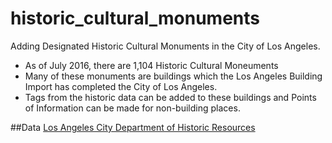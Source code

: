 # historic_cultural_monuments
Adding Designated Historic Cultural Monuments in the City of Los Angeles.

* As of July 2016, there are 1,104 Historic Cultural Moneuments
* Many of these monuments are buildings which the Los Angeles Building Import has completed the City of Los Angeles.
* Tags from the historic data can be added to these buildings and Points of Information can be made for non-building places.

##Data
[Los Angeles City Department of Historic Resources](http://preservation.lacity.org/commission/designated-historic-cultural-monuments)
